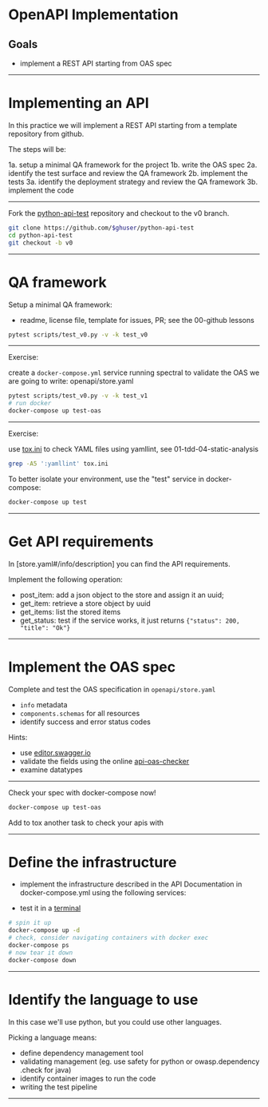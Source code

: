 # OpenAPI Implementation

## Goals

  - implement a REST API starting from OAS spec
  
---

# Implementing an API

In this practice we will implement a REST API starting from a template
 repository from github.
 
The steps will be:

  1a. setup a minimal QA framework for the project
  1b. write the OAS spec
  2a. identify the test surface and review the QA framework
  2b. implement the tests 
  3a. identify the deployment strategy and review the QA framework
  3b. implement the code

----  
  Fork the [python-api-test] repository and checkout to the v0 branch.

```bash
git clone https://github.com/$ghuser/python-api-test
cd python-api-test
git checkout -b v0
```

---
 
# QA framework
 
Setup a minimal QA framework:
 
  - readme, license file, template for issues, PR; see the 00-github
   lessons
  
```bash
pytest scripts/test_v0.py -v -k test_v0
```

----

Exercise: 

create a `docker-compose.yml` service running spectral to validate
the OAS we are going to write: openapi/store.yaml

```bash
pytest scripts/test_v0.py -v -k test_v1
# run docker
docker-compose up test-oas
```

----

Exercise:

use [tox.ini](/editor/tox.ini) to check YAML files using yamllint, 
see 01-tdd-04-static-analysis

```bash
grep -A5 ':yamllint' tox.ini
```

To better isolate your environment, use the "test" service in docker-compose:

```bash
docker-compose up test
```

---

# Get API requirements

In [store.yaml#/info/description] you can find the API requirements.

Implement the following operation:

  - post_item: add a json object to the store and assign it an uuid;
  - get_item: retrieve a store object by uuid
  - get_items: list the stored items
  - get_status: test if the service works, it just returns
    `{"status": 200, "title": "Ok"}`

---

# Implement the OAS spec

Complete and test the OAS specification in `openapi/store.yaml`

  - `info` metadata
  - `components.schemas` for all resources
  - identify success and error status codes

Hints:
  * use [editor.swagger.io]
  * validate the fields using the online [api-oas-checker] 
  * examine datatypes

----

Check your spec with docker-compose now!

```bash
docker-compose up test-oas
```

Add to tox another task to check your apis with 

---

# Define the infrastructure

- implement the infrastructure described in the API Documentation
  in docker-compose.yml using the following services:
  
  
- test it in a [terminal]

```bash
# spin it up
docker-compose up -d
# check, consider navigating containers with docker exec
docker-compose ps
# now tear it down
docker-compose down
```

---

# Identify the language to use

In this case we'll use python, but you could use other languages.

Picking a language means:

- define dependency management tool
- validating management (eg. use safety for python or owasp.dependency
.check for java)
- identify container images to run the code
- writing the test pipeline

----





[//]: #  (Riferimenti)
[api-oas-checker]: https://teamdigitale.github.io/api-oas-checker
[python-api-test]: https://github.com/ioggstream/python-api-test
[editor.swagger.io]: https://editor.swagger.io
[terminal]: /terminals/1
[store.yaml]: openapi/store.yaml